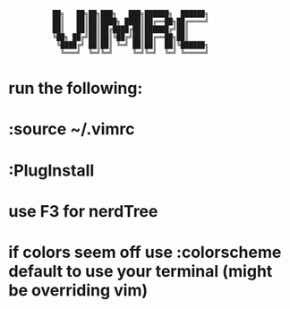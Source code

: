               
               ██╗   ██╗██╗███╗   ███╗██████╗  ██████╗
               ██║   ██║██║████╗ ████║██╔══██╗██╔════╝
               ██║   ██║██║██╔████╔██║██████╔╝██║     
               ╚██╗ ██╔╝██║██║╚██╔╝██║██╔══██╗██║     
                ╚████╔╝ ██║██║ ╚═╝ ██║██║  ██║╚██████╗
                 ╚═══╝  ╚═╝╚═╝     ╚═╝╚═╝  ╚═╝ ╚═════╝
               

# run the following: 
# :source ~/.vimrc
# :PlugInstall
# use F3 for nerdTree

# if colors seem off use :colorscheme default to use your terminal (might be overriding vim)
